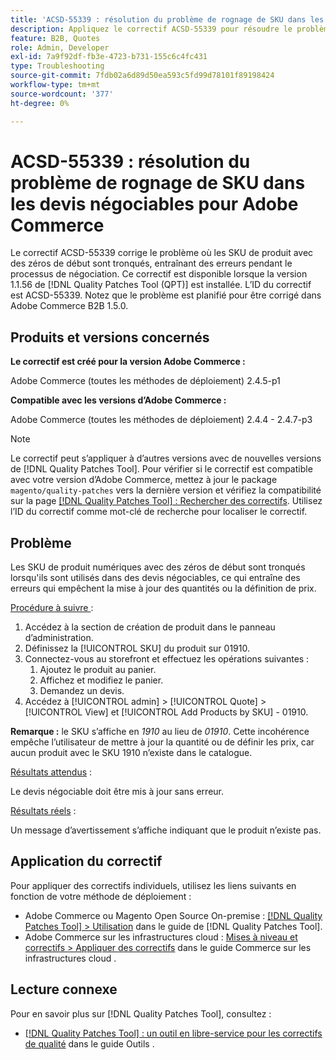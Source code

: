 ```yaml
---
title: 'ACSD-55339 : résolution du problème de rognage de SKU dans les devis négociables pour Adobe Commerce'
description: Appliquez le correctif ACSD-55339 pour résoudre le problème d’Adobe Commerce où les SKU de produit avec des zéros au début sont tronqués, provoquant des erreurs de négociation.
feature: B2B, Quotes
role: Admin, Developer
exl-id: 7a9f92df-fb3e-4723-b731-155c6c4fc431
type: Troubleshooting
source-git-commit: 7fdb02a6d89d50ea593c5fd99d78101f89198424
workflow-type: tm+mt
source-wordcount: '377'
ht-degree: 0%

---
```


# ACSD-55339 : résolution du problème de rognage de SKU dans les devis négociables pour Adobe Commerce

Le correctif ACSD-55339 corrige le problème où les SKU de produit avec des zéros de début sont tronqués, entraînant des erreurs pendant le processus de négociation. Ce correctif est disponible lorsque la version 1.1.56 de [!DNL Quality Patches Tool (QPT)] est installée. L’ID du correctif est ACSD-55339. Notez que le problème est planifié pour être corrigé dans Adobe Commerce B2B 1.5.0.

## Produits et versions concernés

**Le correctif est créé pour la version Adobe Commerce :**

Adobe Commerce (toutes les méthodes de déploiement) 2.4.5-p1

**Compatible avec les versions d’Adobe Commerce :**

Adobe Commerce (toutes les méthodes de déploiement) 2.4.4 - 2.4.7-p3

>[!NOTE]
>
>Le correctif peut s’appliquer à d’autres versions avec de nouvelles versions de [!DNL Quality Patches Tool]. Pour vérifier si le correctif est compatible avec votre version d’Adobe Commerce, mettez à jour le package `magento/quality-patches` vers la dernière version et vérifiez la compatibilité sur la page [[!DNL Quality Patches Tool] : Rechercher des correctifs](https://experienceleague.adobe.com/tools/commerce-quality-patches/index.html). Utilisez l’ID du correctif comme mot-clé de recherche pour localiser le correctif.

## Problème

Les SKU de produit numériques avec des zéros de début sont tronqués lorsqu&#39;ils sont utilisés dans des devis négociables, ce qui entraîne des erreurs qui empêchent la mise à jour des quantités ou la définition de prix.

<u>Procédure à suivre </u> :

1. Accédez à la section de création de produit dans le panneau d’administration.
1. Définissez la [!UICONTROL SKU] du produit sur 01910.
1. Connectez-vous au storefront et effectuez les opérations suivantes :
   1. Ajoutez le produit au panier.
   1. Affichez et modifiez le panier.
   1. Demandez un devis.
1. Accédez à [!UICONTROL admin] > [!UICONTROL Quote] > [!UICONTROL View] et [!UICONTROL Add Products by SKU] - 01910.

**Remarque :** le SKU s’affiche en *1910* au lieu de *01910*. Cette incohérence empêche l’utilisateur de mettre à jour la quantité ou de définir les prix, car aucun produit avec le SKU 1910 n’existe dans le catalogue.

<u>Résultats attendus</u> :

Le devis négociable doit être mis à jour sans erreur.

<u>Résultats réels</u> :

Un message d’avertissement s’affiche indiquant que le produit n’existe pas.

## Application du correctif

Pour appliquer des correctifs individuels, utilisez les liens suivants en fonction de votre méthode de déploiement :

* Adobe Commerce ou Magento Open Source On-premise : [[!DNL Quality Patches Tool] > Utilisation](/help/tools/quality-patches-tool/usage.md) dans le guide de [!DNL Quality Patches Tool].
* Adobe Commerce sur les infrastructures cloud : [Mises à niveau et correctifs > Appliquer des correctifs](https://experienceleague.adobe.com/docs/commerce-cloud-service/user-guide/develop/upgrade/apply-patches.html) dans le guide Commerce sur les infrastructures cloud .


## Lecture connexe

Pour en savoir plus sur [!DNL Quality Patches Tool], consultez :

* [[!DNL Quality Patches Tool] : un outil en libre-service pour les correctifs de qualité](/help/tools/quality-patches-tool/quality-patches-tool-to-self-serve-quality-patches.md) dans le guide Outils .
